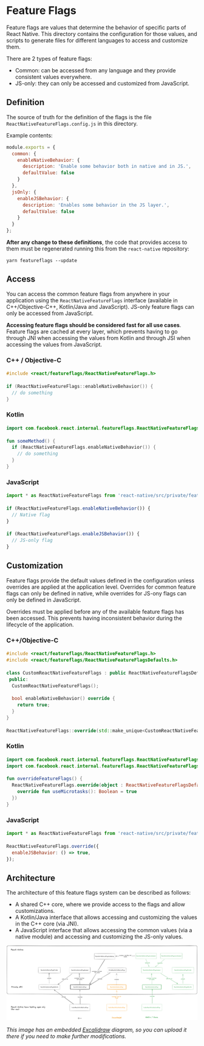 # Feature Flags

Feature flags are values that determine the behavior of specific parts of React
Native. This directory contains the configuration for those values, and scripts
to generate files for different languages to access and customize them.

There are 2 types of feature flags:
* Common: can be accessed from any language and they provide consistent values
everywhere.
* JS-only: they can only be accessed and customized from JavaScript.

## Definition

The source of truth for the definition of the flags is the file
`ReactNativeFeatureFlags.config.js` in this directory.

Example contents:
```javascript
module.exports = {
  common: {
    enableNativeBehavior: {
      description: 'Enable some behavior both in native and in JS.',
      defaultValue: false
    }
  },
  jsOnly: {
    enableJSBehavior: {
      description: 'Enables some behavior in the JS layer.',
      defaultValue: false
    }
  }
};
```

**After any change to these definitions**, the code that provides access to them
must be regenerated running this from the `react-native`
repository:

```shell
yarn featureflags --update
```

## Access

You can access the common feature flags from anywhere in your application using
the `ReactNativeFeatureFlags` interface (available in C++/Objective-C++,
Kotlin/Java and JavaScript). JS-only feature flags can only be accessed from
JavaScript.

**Accessing feature flags should be considered fast for all use cases**.
Feature flags are cached at every layer, which prevents having to go through JNI
when accessing the values from Kotlin and through JSI when accessing the values
from JavaScript.

### C++ / Objective-C

```c++
#include <react/featureflags/ReactNativeFeatureFlags.h>

if (ReactNativeFeatureFlags::enableNativeBehavior()) {
  // do something
}
```

### Kotlin

```kotlin
import com.facebook.react.internal.featureflags.ReactNativeFeatureFlags

fun someMethod() {
  if (ReactNativeFeatureFlags.enableNativeBehavior()) {
    // do something
  }
}
```

### JavaScript

```javascript
import * as ReactNativeFeatureFlags from 'react-native/src/private/featureflags/ReactNativeFeatureFlags';

if (ReactNativeFeatureFlags.enableNativeBehavior()) {
  // Native flag
}

if (ReactNativeFeatureFlags.enableJSBehavior()) {
  // JS-only flag
}
```

## Customization

Feature flags provide the default values defined in the configuration unless
overrides are applied at the application level. Overrides for common feature
flags can only be defined in native, while overrides for JS-ony flags can only
be defined in JavaScript.

Overrides must be applied before any of the available feature flags has been
accessed. This prevents having inconsistent behavior during the lifecycle of the
application.

### C++/Objective-C

```c++
#include <react/featureflags/ReactNativeFeatureFlags.h>
#include <react/featureflags/ReactNativeFeatureFlagsDefaults.h>

class CustomReactNativeFeatureFlags : public ReactNativeFeatureFlagsDefaults {
 public:
  CustomReactNativeFeatureFlags();

  bool enableNativeBehavior() override {
    return true;
  }
}

ReactNativeFeatureFlags::override(std::make_unique<CustomReactNativeFeatureFlags>());
```

### Kotlin

```kotlin
import com.facebook.react.internal.featureflags.ReactNativeFeatureFlags
import com.facebook.react.internal.featureflags.ReactNativeFeatureFlagsDefaults

fun overrideFeatureFlags() {
  ReactNativeFeatureFlags.override(object : ReactNativeFeatureFlagsDefaults() {
    override fun useMicrotasks(): Boolean = true
  })
}
```

### JavaScript

```javascript
import * as ReactNativeFeatureFlags from 'react-native/src/private/featureflags/ReactNativeFeatureFlags';

ReactNativeFeatureFlags.override({
  enableJSBehavior: () => true,
});
```

## Architecture

The architecture of this feature flags system can be described as follows:
* A shared C++ core, where we provide access to the flags and allow
customizations.
* A Kotlin/Java interface that allows accessing and customizing the values in
the C++ core (via JNI).
* A JavaScript interface that allows accessing the common values (via a native
module) and accessing and customizing the JS-only values.

![Diagram of the architecture of feature flags in React Native](./__docs__/react-native-feature-flags-architecture.excalidraw-embedded.png)

_This image has an embedded [Excalidraw](https://www.excalidraw.com) diagram,
so you can upload it there if you need to make further modifications._
